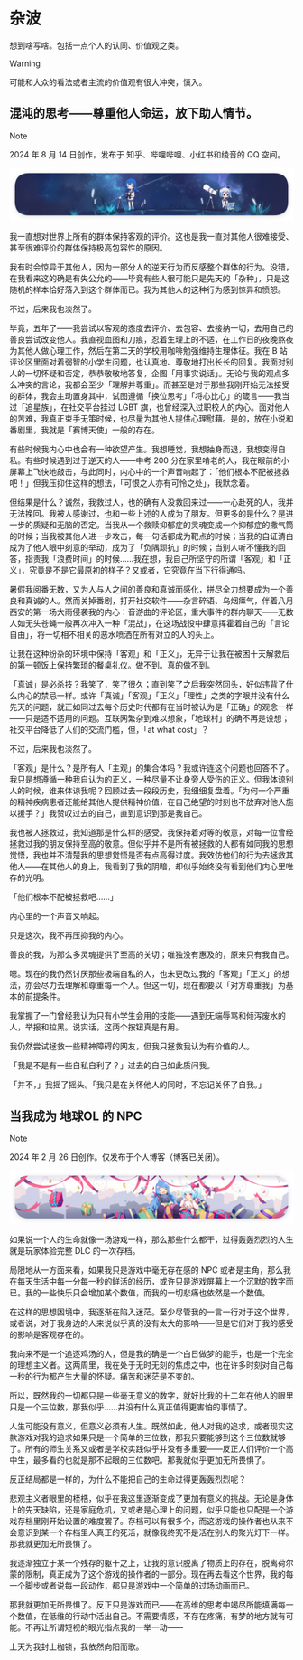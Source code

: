 # 杂波

想到啥写啥。包括一点个人的认同、价值观之类。

> [!WARNING]
> 可能和大众的看法或者主流的价值观有很大冲突，慎入。
<!--markdownlint-disable-next-line MD026-->
## 混沌的思考——尊重他人命运，放下助人情节。

> [!NOTE]
> 2024 年 8 月 14 日创作，发布于 知乎、哔哩哔哩、小红书和绫音的 QQ 空间。

![文中分隔线 1](../assets/division_line_1.png)


我一直想对世界上所有的群体保持客观的评价。这也是我一直对其他人很难接受、甚至很难评价的群体保持极高包容性的原因。

我有时会惊异于其他人，因为一部分人的逆天行为而反感整个群体的行为。没错，在我看来这的确是有失公允的——毕竟有些人很可能只是先天的「杂种」，只是这随机的样本恰好落入到这个群体而已。我为其他人的这种行为感到惊异和愤怒。

不过，后来我也淡然了。

毕竟，五年了——我尝试以客观的态度去评价、去包容、去接纳一切，去用自己的善良尝试改变他人。我直视血图和刀痕，忍着生理上的不适，在工作日的夜晚熬夜为其他人做心理工作，然后在第二天的学校用咖啡勉强维持生理体征。我在 B 站评论区里面对着弱智的小学生问题，也认真地、尊敬地打出长长的回复。我面对别人的一切怀疑和否定，恭恭敬敬地答复，企图「用事实说话」。无论与我的观点多么冲突的言论，我都会至少「理解并尊重」。而甚至是对于那些我刚开始无法接受的群体，我会主动置身其中，试图遵循「换位思考」「将心比心」的箴言——我当过「追星族」，在社交平台挂过 LGBT 旗，也曾经深入过职校人的内心。面对他人的苦难，我真正束手无策时候，也尽量为其他人提供心理慰藉。是的，放在小说和番剧里，我就是「赛博天使」一般的存在。

有些时候我内心中也会有一种欲望产生。我想睡觉，我想抽身而退，我想变得自私。有些时候遇到过于逆天的人——中考 200 分在家里啃老的人，我在眼前的小屏幕上飞快地敲击，与此同时，内心中的一个声音响起了：「他们根本不配被拯救吧！」但我压抑住这样的想法，「可恨之人亦有可怜之处」，我默念着。

但结果是什么？诚然，我救过人，也的确有人没救回来过——一心赴死的人，我并无法挽回。我被人感谢过，也和一些上述的人成为了朋友。但更多的是什么？是进一步的质疑和无脑的否定。当我从一个救赎抑郁症的灵魂变成一个抑郁症的撒气筒的时候；当我被其他人进一步攻击，每一句话都成为靶点的时候；当我的自证清白成为了他人眼中刻意的举动，成为了「负隅顽抗」的时候；当别人听不懂我的回答，指责我「浪费时间」的时候……我在想，我自己所坚守的所谓「客观」和「正义」，究竟是不是它最原初的样子？又或者，它究竟在当下行得通吗。

暑假我阅番无数，又为人与人之间的善良和真诚而感化，拼尽全力想要成为一个善良和真诚的人。然而关掉番剧，打开社交软件——杂言碎语、乌烟瘴气，伴着八月西安的第一场大雨侵袭我的内心：音游曲的评论区，重大事件的群内聊天——无数人如无头苍蝇一般再次冲入一种「混战」，在这场战役中肆意挥霍着自己的「言论自由」，将一切相不相关的恶水喷洒在所有对立的人的头上。

让我在这种纷杂的环境中保持「客观」和「正义」，无异于让我在被困十天解救后的第一顿饭上保持繁琐的餐桌礼仪。做不到。真的做不到。

「真诚」是必杀技？我笑了，笑了很久；直到笑了之后我突然回头，好似违背了什么内心的禁忌一样。或许「真诚」「客观」「正义」「理性」之类的字眼并没有什么先天的问题，就正如同过去每个历史时代都有在当时被认为是「正确」的观念一样——只是适不适用的问题。互联网繁杂到难以想象，「地球村」的确不再是设想；社交平台降低了人们的交流门槛，但，「at what cost」？

不过，后来我也淡然了。

「客观」是什么？是所有人「主观」的集合体吗？我或许连这个问题也回答不了。我只是想遵循一种我自认为的正义，一种尽量不让身旁人受伤的正义。但我体谅别人的时候，谁来体谅我呢？回顾过去一段段历史，我细细复盘着。「为何一个严重的精神疾病患者还能给其他人提供精神价值，在自己绝望的时刻也不放弃对他人施以援手？」我赞叹过去的自己，直到意识到那是我自己。

我也被人拯救过，我知道那是什么样的感受。我保持着对等的敬意，对每一位曾经拯救过我的朋友保持至高的敬意。但似乎并不是所有被拯救的人都有如同我的思想觉悟，我也并不清楚我的思想觉悟是否有点高得过度。我效仿他们的行为去拯救其他人——在其他人的身上，我看到了我的阴暗，却似乎始终没有看到他们内心里唯存的光明。

「他们根本不配被拯救吧……」

内心里的一个声音又响起。

只是这次，我不再压抑我的内心。

善良的我，为那么多灵魂提供了至高的关切；唯独没有惠及的，原来只有我自己。

嗯。现在的我仍然讨厌那些极端自私的人，也未更改过我的「客观」「正义」的想法，亦会尽力去理解和尊重每一个人。但这一切，现在都要以「对方尊重我」为基本的前提条件。

我掌握了一门曾经我认为只有小学生会用的技能——遇到无端辱骂和倾泻废水的人，举报和拉黑。说实话，这两个按钮真是有用。

我仍然尝试拯救一些精神障碍的网友，但我只拯救我认为有价值的人。

「我是不是有一些自私自利了？」过去的自己如此质问我。

「并不，」我摇了摇头。「我只是在关怀他人的同时，不忘记关怀了自我。」

## 当我成为 地球OL 的 NPC

> [!NOTE]
> 2024 年 2 月 26 日创作。仅发布于个人博客（博客已关闭）。

![文中分隔线 2](../assets/division_line_2.png)

如果说一个人的生命就像一场游戏一样，那么那些什么都干，过得轰轰烈烈的人生就是玩家体验完整 DLC 的一次存档。

局限地从一方面来看，如果我只是游戏中毫无存在感的 NPC 或者是主角，那么我在每天生活中每一分每一秒的鲜活的经历，或许只是游戏屏幕上一个沉默的数字而已。我的一些快乐只会增加某个数值，而我的一切悲痛也依然是一个数值。

在这样的思想困境中，我逐渐在陷入迷茫。至少尽管我的一言一行对于这个世界，或者说，对于我身边的人来说似乎真的没有太大的影响——但是它们对于我的感受的影响是客观存在的。

我向来不是一个追逐鸡汤的人，但是我的确是一个白日做梦的能手，也是一个完全的理想主义者。这两周里，我在处于无时无刻的焦虑之中，也在许多时刻对自己每一秒的行为都产生大量的怀疑。痛苦和迷茫是不变的。

所以，既然我的一切都只是一些毫无意义的数字，就好比我的十二年在他人的眼里只是一个三位数，那我似乎……并没有什么真正值得更害怕的事情了。

人生可能没有意义，但意义必须有人生。既然如此，他人对我的追求，或者现实这款游戏对我的追求如果只是一个简单的三位数，那我只要能够到这个三位数就够了。所有的师生关系又或者是学校实践似乎并没有多重要——反正人们评价一个高中生，最多看的也就是那不起眼的三位数吧。那我就似乎更加无所畏惧了。

反正结局都是一样的，为什么不能把自己的生命过得更轰轰烈烈呢？

悲观主义者眼里的桎梏，似乎在我这里逐渐变成了更加有意义的挑战。无论是身体上的先天缺陷，还是家庭危机，又或者是心理上的问题，似乎只能也只配是一个游戏存档里刚开始设置的难度罢了。存档可以有很多个，而这游戏的操作者也从来不会意识到某一个存档里人真正的死活，就像我终究不是活在别人的聚光灯下一样。那我就更加无所畏惧了。

我逐渐独立于某一个残存的躯干之上，让我的意识脱离了物质上的存在，脱离荷尔蒙的限制，真正成为了这个游戏的操作者的一部分。现在再去看这个世界，我的每一个脚步或者说每一段动作，都只是游戏中一个简单的过场动画而已。

那我就更加无所畏惧了。反正只是游戏而已——在高维的思考中竭尽所能填满每一个数值，在低维的行动中活出自己。不需要情感，不存在疼痛，有梦的地方就有可能。不再让所谓短视的眼光指点我的一举一动——

上天为我封上枷锁，我依然向阳而歌。
